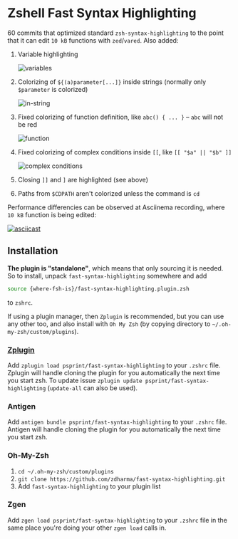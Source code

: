 # Zshell Fast Syntax Highlighting

60 commits that optimized standard `zsh-syntax-highlighting` to the point that it can edit `10 kB`
functions with `zed`/`vared`. Also added:

1. Variable highlighting

    ![variables](https://raw.githubusercontent.com/zdharma/fast-syntax-highlighting/master/images/parameter.png)

1. Colorizing of `${(a)parameter[...]}` inside strings (normally only `$parameter` is colorized)

    ![in-string](https://raw.githubusercontent.com/zdharma/fast-syntax-highlighting/master/images/in_string.png)

1. Fixed colorizing of function definition, like `abc() { ... }` – `abc` will not be red

    ![function](https://raw.githubusercontent.com/zdharma/fast-syntax-highlighting/master/images/function.png)

1. Fixed colorizing of complex conditions inside `[[`, like `[[ "$a" || "$b" ]]`

    ![complex conditions](https://raw.githubusercontent.com/zdharma/fast-syntax-highlighting/master/images/cplx_cond.png)

1. Closing `]]` and `]` are highlighted (see above)

1. Paths from `$CDPATH` aren't colorized unless the command is `cd`

Performance differencies can be observed at Asciinema recording, where `10 kB` function is being edited:

[![asciicast](https://asciinema.org/a/112367.png)](https://asciinema.org/a/112367)


## Installation

**The plugin is "standalone"**, which means that only sourcing it is needed. So to
install, unpack `fast-syntax-highlighting` somewhere and add

```zsh
source {where-fsh-is}/fast-syntax-highlighting.plugin.zsh
```

to `zshrc`.

If using a plugin manager, then `Zplugin` is recommended, but you can use any
other too, and also install with `Oh My Zsh` (by copying directory to
`~/.oh-my-zsh/custom/plugins`).

### [Zplugin](https://github.com/psprint/zplugin)

Add `zplugin load psprint/fast-syntax-highlighting` to your `.zshrc` file. Zplugin will handle
cloning the plugin for you automatically the next time you start zsh. To update
issue `zplugin update psprint/fast-syntax-highlighting` (`update-all` can also be used).

### Antigen

Add `antigen bundle psprint/fast-syntax-highlighting` to your `.zshrc` file. Antigen will handle
cloning the plugin for you automatically the next time you start zsh.

### Oh-My-Zsh

1. `cd ~/.oh-my-zsh/custom/plugins`
2. `git clone https://github.com/zdharma/fast-syntax-highlighting.git`
3. Add `fast-syntax-highlighting` to your plugin list

### Zgen

Add `zgen load psprint/fast-syntax-highlighting` to your `.zshrc` file in the same place you're doing
your other `zgen load` calls in.
